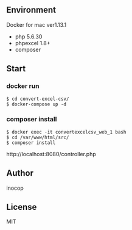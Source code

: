## Environment
Docker for mac ver1.13.1
- php 5.6.30
- phpexcel 1.8+
- composer

## Start

### docker run
```
$ cd convert-excel-csv/
$ docker-compose up -d
```

### composer install
```
$ docker exec -it convertexcelcsv_web_1 bash
$ cd /var/www/html/src/
$ composer install
```

http://localhost:8080/controller.php

## Author
inocop

## License
MIT
